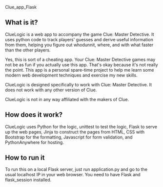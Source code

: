 Clue_app_Flask

## What is it?

ClueLogic is a web app to accompany the game Clue: Master Detective. It uses python code to track players' guesses and derive useful information from them, helping you figure out whodunnit, where, and with what faster than the other players.

Yes, this is sort of a cheating app. Your Clue: Master Detective games may not be as fun if you actually use this app. That's okay because it's not really the point. This app is a personal spare-time project to help me learn some modern web development techniques and exercise my new skills.

ClueLogic is designed specifically to work with Clue: Master Detective. It does not work with any other version of Clue.

ClueLogic is not in any way affiliated with the makers of Clue.

## How does it work?

ClueLogic uses Python for the logic, unittest to test the logic, Flask to serve up the web pages, Jinja to construct the pages from HTML, CSS with Bootstrap for the formatting, Javascript for form validation, and PythonAnywhere for hosting.

## How to run it

To run this on a local Flask server, just run application.py and go to the usual localhost IP in your web browser.  You need to have Flask and flask_session installed.

